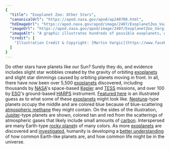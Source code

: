 ```yaml
---
{
  "title": "Exoplanet Zoo: Other Stars",
  "canonicalUrl": "https://apod.nasa.gov/apod/ap240708.html",
  "hdImageUrl": "https://apod.nasa.gov/apod/image/2407/ExoplanetZoo_Vargic_2000.jpg",
  "imageUrl": "https://apod.nasa.gov/apod/image/2407/ExoplanetZoo_Vargic_1080.jpg",
  "imageAlt": "A graphic illustrates hundreds of possible exoplanets, with blue drawings of planets in the middle, red on the right, and tan on the left. Some exoplanets are drawn with rings. Please see the explanation for more detailed information.",
  "credit": [
    "Illustration Credit & Copyright: [Martin Vargic](https://www.facebook.com/martin.vargic.9/), Halcyon Maps"
  ]
}
---
```


Do other stars have planets like our Sun? Surely they do, and evidence includes slight star wobbles created by the gravity of orbiting [exoplanets](https://science.nasa.gov/exoplanets/) and slight star dimmings caused by orbiting planets moving in front. In all, there have now been over 5,500 [exoplanets](https://apod.nasa.gov/apod/ap190710.html) discovered, including thousands by [NASA](https://www.nasa.gov/)'s space-based [Kepler](https://science.nasa.gov/mission/kepler/) and [TESS](https://science.nasa.gov/mission/tess/) missions, and over 100 by [ESO](https://www.eso.org/public/)'s ground-based [HARPS](https://www.eso.org/public/teles-instr/lasilla/36/harps/) instrument. [Featured here](https://www.halcyonmaps.com/#/the-exoplanet-zoo/) is an illustrated guess as to what some of these [exoplanets](https://exoplanets.nasa.gov/what-is-an-exoplanet/overview/) might look like. [Neptune](https://apod.nasa.gov/apod/ap230527.html)\-type planets occupy the middle and are colored blue because of blue-scattering [atmospheric methane](https://apod.nasa.gov/apod/ap190422.html) they might contain. On the sides of the illustration, [Jupiter](https://science.nasa.gov/jupiter/)\-type planets are shown, colored tan and red from the scatterings of atmospheric gases that likely include small amounts of [carbon](https://periodic.lanl.gov/6.shtml). Interspersed are many Earth-type [rocky planet](https://apod.nasa.gov/apod/ap230201.html)s of many colors. As more [exoplanets](https://en.wikipedia.org/wiki/Lists_of_planets) are discovered and [investigated](https://www.nasa.gov/image-article/nasas-webb-reveals-steamy-atmosphere-of-distant-planet-detail/), humanity is developing a [better understanding](https://i.pinimg.com/736x/cc/1f/d2/cc1fd22b9cd2bf70dc1068310a0a3067.jpg) of how common Earth-like planets are, and how common life might be in the universe.
